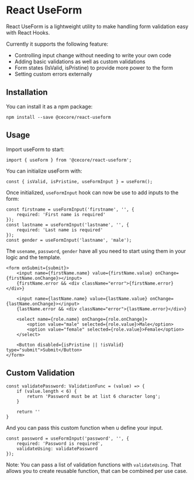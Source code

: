 # React UseForm

React UseForm is a lightweight utility to make handling form validation easy with React Hooks.

Currently it supports the following feature:
- Controlling input change without needing to write your own code
- Adding basic validations as well as custom validations
- Form states (IsValid, isPristine) to provide more power to the form
- Setting custom errors externally


## Installation
You can install it as a npm package:
```
npm install --save @cecore/react-useform
```

## Usage
Import useForm to start:
```
import { useForm } from '@cecore/react-useform';
```

You can initialize useForm with:
```
const { isValid, isPristine, useFormInput } = useForm();
```
Once initialized, `useFormInput` hook can now be use to add inputs to the form:
```
const firstname = useFormInput('firstname', '', {
	required: 'First name is required'
});
const lastname = useFormInput('lastname', '', {
	required: 'Last name is required'
});
const gender = useFormInput('lastname', 'male');
```
The `usename`, `password`, `gender` have all you need to start using them in your logic and the template.
```
<form onSubmit={submit}>
    <input name={firstName.name} value={firstName.value} onChange={firstName.onChange}></input>
    {firstName.error && <div className="error">{firstName.error}</div>}
    
    <input name={lastName.name} value={lastName.value} onChange={lastName.onChange}></input>
    {lastName.error && <div className="error">{lastName.error}</div>}

    <select name={role.name} onChange={role.onChange}>
        <option value="male" selected={role.value}>Male</option>
        <option value="female" selected={role.value}>Female</option>
    </select>
    
    <Button disabled={isPristine || !isValid} type="submit">Submit</Button>
</form>

```
## Custom Validation

```
const validatePassword: ValidationFunc = (value) => {
    if (value.length < 6) {
        return 'Password must be at list 6 character long';
    }

    return ''
}
```
And you can pass this custom function when u define your input.
```
const password = useFormInput('password', '', {
	required: 'Password is required',
    validateUsing: validatePassword
});
```
Note: You can pass a list of validation functions with `validateUsing`. That allows you to create reusable function, that can be combined per use case.
